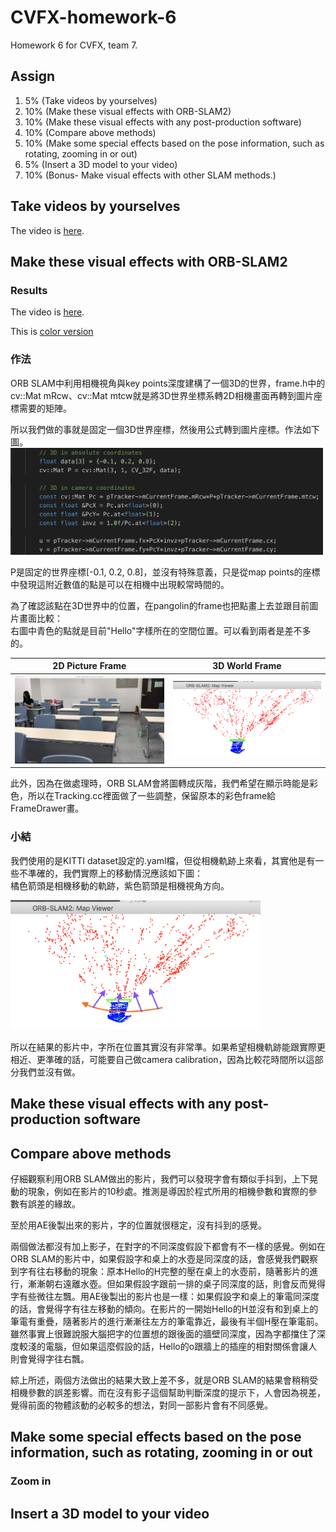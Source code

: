 # CVFX-homework-6
Homework 6 for CVFX, team 7.

## Assign
1. 5% (Take videos by yourselves)
2. 10% (Make these visual effects with ORB-SLAM2)
3. 10% (Make these visual effects with any post-production software)
4. 10% (Compare above methods)
5. 10% (Make some special effects based on the pose information, such as rotating, zooming in or out)
6. 5% (Insert a 3D model to your video)
7. 10% (Bonus- Make visual effects with other SLAM methods.)

## Take videos by yourselves

The video is <a href="https://drive.google.com/file/d/1hVUXxp7q34hKQpOnVNforME0AhKJYDIE/view?usp=sharing">here</a>. 

## Make these visual effects with ORB-SLAM2

### Results

The video is <a href="https://youtu.be/TwPsq0ncPQc">here</a>. 

This is <a href="https://youtu.be/tzAapfS7m94">color version</a>

### 作法
ORB SLAM中利用相機視角與key points深度建構了一個3D的世界，frame.h中的cv::Mat mRcw、cv::Mat mtcw就是將3D世界坐標系轉2D相機畫面再轉到圖片座標需要的矩陣。

所以我們做的事就是固定一個3D世界座標，然後用公式轉到圖片座標。作法如下圖。
<img src="./img/transform.png" width="500px">


P是固定的世界座標[-0.1, 0.2, 0.8]，並沒有特殊意義，只是從map points的座標中發現這附近數值的點是可以在相機中出現較常時間的。

為了確認該點在3D世界中的位置，在pangolin的frame也把點畫上去並跟目前圖片畫面比較：  
右圖中青色的點就是目前"Hello"字樣所在的空間位置。可以看到兩者是差不多的。

|2D Picture Frame|3D World Frame|
|:--:|:--:|
|<img src="./img/2dpic.png" width="300px">|<img src="./img/3dworld.png" width="300px">|

此外，因為在做處理時，ORB SLAM會將圖轉成灰階，我們希望在顯示時能是彩色，所以在Tracking.cc裡面做了一些調整，保留原本的彩色frame給FrameDrawer畫。

### 小結
我們使用的是KITTI dataset設定的.yaml檔，但從相機軌跡上來看，其實他是有一些不準確的，我們實際上的移動情況應該如下圖：  
橘色箭頭是相機移動的軌跡，紫色箭頭是相機視角方向。

<img src="./img/path.png" width="400px">

所以在結果的影片中，字所在位置其實沒有非常準。如果希望相機軌跡能跟實際更相近、更準確的話，可能要自己做camera calibration，因為比較花時間所以這部分我們並沒有做。

## Make these visual effects with any post-production software

## Compare above methods


仔細觀察利用ORB SLAM做出的影片，我們可以發現字會有類似手抖到，上下晃動的現象，例如在影片的10秒處。推測是導因於程式所用的相機參數和實際的參數有誤差的緣故。

至於用AE後製出來的影片，字的位置就很穩定，沒有抖到的感覺。

兩個做法都沒有加上影子，在對字的不同深度假設下都會有不一樣的感覺。例如在ORB SLAM的影片中，如果假設字和桌上的水壺是同深度的話，會感覺我們觀察到字有往右移動的現象：原本Hello的H完整的壓在桌上的水壺前，隨著影片的進行，漸漸朝右遠離水壺。但如果假設字跟前一排的桌子同深度的話，則會反而覺得字有些微往左飄。用AE後製出的影片也是一樣：如果假設字和桌上的筆電同深度的話，會覺得字有往左移動的傾向。在影片的一開始Hello的H並沒有和到桌上的筆電有重疊，隨著影片的進行漸漸往左方的筆電靠近，最後有半個H壓在筆電前。雖然事實上很難說服大腦把字的位置想的跟後面的牆壁同深度，因為字都擋住了深度較淺的電腦，但如果這麼假設的話，Hello的o跟牆上的插座的相對關係會讓人則會覺得字往右飄。

綜上所述，兩個方法做出的結果大致上差不多，就是ORB SLAM的結果會稍稍受相機參數的誤差影響。而在沒有影子這個幫助判斷深度的提示下，人會因為視差，覺得前面的物體該動的必較多的想法，對同一部影片會有不同感覺。

## Make some special effects based on the pose information, such as rotating, zooming in or out

### Zoom in


## Insert a 3D model to your video
